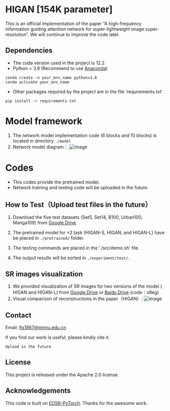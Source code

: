 # HIGAN [154K parameter]

This is an official implementation of the paper “A high-frequency information guiding attention network for super-lightweight image super-resolution”.
We will continue to improve the code later.

## Dependencies

- The cuda version used in the project is 12.2
- Python = 3.8 (Recommend to use [Anaconda](https://www.anaconda.com/download/#linux))
```
conda create -n your_env_name python=3.8
conda activate your_env_name
```
- Other packages required by the project are in the file ‘requirements.txt’
```
pip install -r requirements.txt
```
# Model framework 
1. The network model implementation code (6 blocks and 10 blocks) is located in directory `./model`
2. Network model diagram：
![image](https://github.com/user-attachments/assets/08431b98-8649-412c-884c-9c405bdd96c1)

# Codes 
- This codes provide the pretrained model.
- Network training and testing code will be uploaded in the future.
  
## How to Test（Upload test files in the future）
1. Download the five test datasets (Set5, Set14, B100, Urban100, Manga109) from [Google Drive](https://drive.google.com/drive/folders/1lsoyAjsUEyp7gm1t6vZI9j7jr9YzKzcF?usp=sharing)

2. The pretrained model for ×2 task (HIGAN-S, HIGAN, and HIGAN-L) have be placed in `./pretrained/` folder. 

3. The testing commands are placed in the './src/demo.sh' file. 

4. The output results will be sorted in `./experiment/test/`.

## SR images visualization
1. We provided visualization of SR images for two versions of the model ( HIGAN and HIGAN-L) from [Google Drive](https://drive.google.com/drive/folders/1xiPOE22AExEcIe5-er3clOYFHCVCJo6F?usp=sharing) or [Baidu Drive](https://pan.baidu.com/s/1vEOJaLGScgRGaIOeFI3q8w) (code：s8eg)
2. Visual comparison of reconstructions in the paper（HIGAN）:
![image](https://github.com/user-attachments/assets/2596a1ff-2813-4a63-a271-41dfade61593)


## Contact
Email: fjs1867@mnnu.edu.cn


If you find our work is useful, please kindly cite it.
```
Upload in the future
```

## License
This project is released under the Apache 2.0 license.


## Acknowledgements
This code is built on [EDSR-PyTorch](https://github.com/sanghyun-son/EDSR-PyTorch). Thanks for the awesome work.

